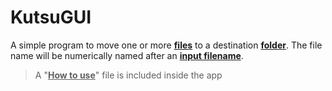 # KutsuGUI

A simple program to move one or more **<ins>files</ins>** to  a destination **<ins>folder</ins>**. The file name will be numerically named after an **<ins>input filename</ins>**.

> A "**<ins>How to use</ins>**" file is included inside the app
